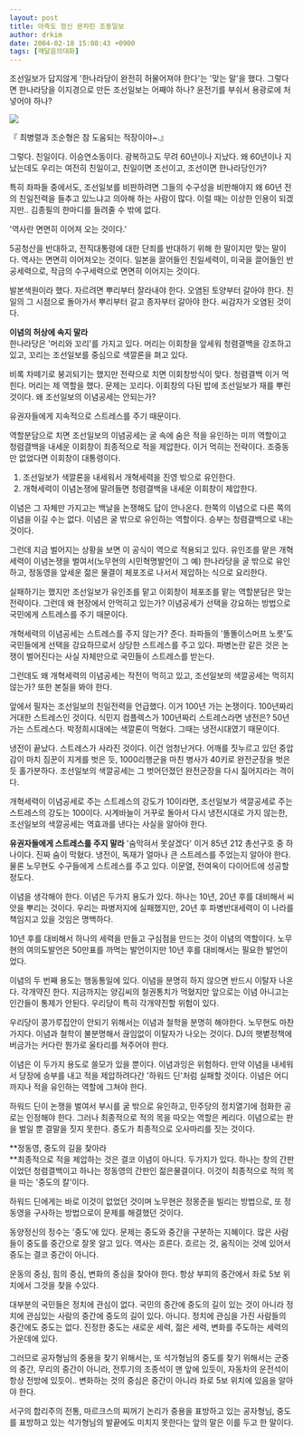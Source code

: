 ```yaml
---
layout: post
title: 아즉도 정신 몬차린 조동일보
author: drkim
date: 2004-02-18 15:08:43 +0900
tags: [깨달음의대화]
---
```

조선일보가 답지않게 '한나라당이 완전히 허물어져야 한다'는 '맞는 말'을 했다. 그렇다면 한나라당을 이지경으로 만든 조선일보는 어째야 하나? 윤전기를 부숴서 용광로에 처넣어야 하나?


  ![](http://drkimz.com/technote/board/KDR/upimg/1077076572.jpg)


  『 최병렬과 조순형은 참 도움되는 적장이야~.』


그렇다. 친일이다. 이승연소동이다. 광복하고도 무려 60년이나 지났다. 왜 60년이나 지났는데도 우리는 여전히 친일이고, 친일이면 조선이고, 조선이면 한나라당인가? 

특히 좌파들 중에서도, 조선일보를 비판하려면 그들의 수구성을 비판해야지 왜 60년 전의 친일전력을 들추고 있느냐고 의아해 하는 사람이 많다. 이럴 때는 이상한 인용이 되겠지만.. 김종필의 한마디를 들려줄 수 밖에 없다. 

'역사란 면면히 이어져 오는 것이다.'

5공청산을 반대하고, 전직대통령에 대한 단죄를 반대하기 위해 한 말이지만 맞는 말이다. 역사는 면면히 이어져오는 것이다. 일본을 끌어들인 친일세력이, 미국을 끌어들인 반공세력으로, 작금의 수구세력으로 면면히 이어지는 것이다. 

발본색원이라 했다. 자르려면 뿌리부터 잘라내야 한다. 오염된 토양부터 갈아야 한다. 친일의 그 시점으로 돌아가서 뿌리부터 갈고 종자부터 갈아야 한다. 씨감자가 오염된 것이다. 

**이념의 허상에 속지 말라**  
한나라당은 '머리와 꼬리'를 가지고 있다. 머리는 이회창을 앞세워 청렴결백을 강조하고 있고, 꼬리는 조선일보를 중심으로 색깔론을 펴고 있다. 

비록 차떼기로 붕괴되기는 했지만 전략으로 치면 이회창방식이 맞다. 청렴결백 이거 먹힌다. 머리는 제 역할을 했다. 문제는 꼬리다. 이회창의 다된 밥에 조선일보가 재를 뿌린 것이다. 왜 조선일보의 이념공세는 안되는가? 

유권자들에게 지속적으로 스트레스를 주기 때문이다. 

역할분담으로 치면 조선일보의 이념공세는 굴 속에 숨은 적을 유인하는 미끼 역할이고 청렴결백을 내세운 이회창이 최종적으로 적을 제압한다. 이거 먹히는 전략이다. 조중동만 없었다면 이회창이 대통령이다.

1) 조선일보가 색깔론을 내세워서 개혁세력을 진영 밖으로 유인한다.  
2) 개혁세력이 이념논쟁에 말려들면 청렴결백을 내세운 이회창이 제압한다. 

이념은 그 자체만 가지고는 백날을 논쟁해도 답이 안나온다. 한쪽의 이념으로 다른 쪽의 이념을 이길 수는 없다. 이념은 굴 밖으로 유인하는 역할이다. 승부는 청렴결백으로 내는 것이다. 

그런데 지금 벌어지는 상황을 보면 이 공식이 역으로 적용되고 있다. 유인조를 맡은 개혁세력이 이념논쟁을 벌여서(노무현의 시민혁명발언이 그 예) 한나라당을 굴 밖으로 유인하고, 정동영을 앞세운 젊은 물결이 체포조로 나서서 제압하는 식으로 요리한다.

실패하기는 했지만 조선일보가 유인조를 맡고 이회창이 체포조를 맡는 역할분담은 맞는 전략이다. 그런데 왜 현장에서 안먹히고 있는가? 이념공세가 선택을 강요하는 방법으로 국민에게 스트레스를 주기 때문이다. 

개혁세력의 이념공세는 스트레스를 주지 않는가? 준다. 좌파들의 '똘똘이스머프 노릇'도 국민들에게 선택을 강요하므로서 상당한 스트레스를 주고 있다. 파병논란 같은 것은 논쟁이 벌어진다는 사실 자체만으로 국민들이 스트레스를 받는다. 

그런데도 왜 개혁세력의 이념공세는 작전이 먹히고 있고, 조선일보의 색깔공세는 먹히지 않는가? 또한 본질을 봐야 한다.

앞에서 필자는 조선일보의 친일전력을 언급했다. 이거 100년 가는 논쟁이다. 100년짜리 거대한 스트레스인 것이다. 식민지 컴플렉스가 100년짜리 스트레스라면 냉전은? 50년 가는 스트레스다. 박정희시대에는 색깔론이 먹혔다. 그때는 냉전시대였기 때문이다. 

냉전이 끝났다. 스트레스가 사라진 것이다. 이건 엄청난거다. 어깨를 짓누르고 있던 중압감이 마치 짐꾼이 지게를 벗은 듯, 1000리행군을 마친 병사가 40키로 완전군장을 벗은 듯 홀가분하다. 조선일보의 색깔공세는 그 벗어던졌던 완전군장을 다시 짊어지라는 격이다. 

개혁세력이 이념공세로 주는 스트레스의 강도가 10이라면, 조선일보가 색깔공세로 주는 스트레스의 강도는 100이다. 시계바늘이 거꾸로 돌아서 다시 냉전시대로 가지 않는한, 조선일보의 색깔공세는 역효과를 낸다는 사실을 알아야 한다. 

**유권자들에게 스트레스를 주지 말라** 
'숨막혀서 못살겠다' 이거 85년 212 총선구호 중 하나이다. 진짜 숨이 막혔다. 냉전이, 독재가 얼마나 큰 스트레스를 주었는지 알아야 한다. 물론 노무현도 수구들에게 스트레스를 주고 있다. 이문열, 전여옥이 다이어트에 성공할 정도다. 

이념을 생각해야 한다. 이념은 두가지 용도가 있다. 하나는 10년, 20년 후를 대비해서 씨앗을 뿌리는 것이다. 우리는 파병저지에 실패했지만, 20년 후 파병반대세력이 이 나라를 책임지고 있을 것임은 명백하다. 

10년 후를 대비해서 하나의 세력을 만들고 구심점을 만드는 것이 이념의 역할이다. 노무현의 여의도발언은 50만표를 까먹는 발언이지만 10년 후를 대비해서는 필요한 발언이었다. 

이념의 두 번째 용도는 행동통일에 있다. 이념을 분명히 하지 않으면 반드시 이탈자 나온다. 각개약진 한다. 지금까지는 양김씨의 철권통치가 먹혔지만 앞으로는 이념 아니고는 인간들이 통제가 안된다. 우리당이 특히 각개약진할 위험이 있다. 

우리당이 콩가루집안이 안되기 위해서는 이념과 철학을 분명히 해야한다. 노무현도 마찬가지다. 이념과 철학이 불분명해서 끊임없이 이탈자가 나오는 것이다. DJ의 햇볕정책에 버금가는 커다란 뭔가로 울타리를 쳐주어야 한다. 

이념은 이 두가지 용도로 쓸모가 있을 뿐이다. 이념과잉은 위험하다. 만약 이념을 내세워서 당장에 승부를 내고 적을 제압하려다간 '하워드 딘'처럼 실패할 것이다. 이념은 어디까지나 적을 유인하는 역할에 그쳐야 한다. 

하워드 딘이 논쟁을 벌여서 부시를 굴 밖으로 유인하고, 민주당의 정치열기에 점화한 공로는 인정해야 한다. 그러나 최종적으로 적의 목을 따오는 역할은 케리다. 이념으로는 판을 벌일 뿐 결말을 짓지 못한다. 중도가 최종적으로 오사마리를 짓는 것이다. 

**정동영, 중도의 길을 찾아라  
**최종적으로 적을 제압하는 것은 결코 이념이 아니다. 두가지가 있다. 하나는 창의 간판이었던 청렴결백이고 하나는 정동영의 간판인 젊은물결이다. 이것이 최종적으로 적의 목을 따는 '중도의 칼'이다. 

하워드 딘에게는 바로 이것이 없었던 것이며 노무현은 정몽준을 빌리는 방법으로, 또 정동영을 구사하는 방법으로이 문제를 해결했던 것이다. 

동양정신의 정수는 '중도'에 있다. 문제는 중도와 중간을 구분하는 지혜이다. 많은 사람들이 중도를 중간으로 잘못 알고 있다. 역사는 흐른다. 흐르는 것, 움직이는 것에 있어서 중도는 결코 중간이 아니다. 

운동의 중심, 힘의 중심, 변화의 중심을 찾아야 한다. 항상 부피의 중간에서 좌로 5보 위치에서 그것을 찾을 수있다. 

대부분의 국민들은 정치에 관심이 없다. 국민의 중간에 중도의 길이 있는 것이 아니라 정치에 관심있는 사람의 중간에 중도의 길이 있다. 아니다. 정치에 관심을 가진 사람들의 중간에도 중도는 없다. 진정한 중도는 새로운 세력, 젊은 세력, 변화를 주도하는 세력의 가운데에 있다. 

그러므로 공자형님의 중용을 찾기 위해서는, 또 석가형님의 중도를 찾기 위해서는 군중의 중간, 무리의 중간이 아니라, 전투기의 조종석이 맨 앞에 있듯이, 자동차의 운전석이 항상 전방에 있듯이.. 변화하는 것의 중심은 중간이 아니라 좌로 5보 위치에 있음을 알아야 한다. 

서구의 합리주의 전통, 마르크스의 찌꺼기 논리가 중용을 표방하고 있는 공자형님, 중도를 표방하고 있는 석가형님의 발끝에도 미치지 못한다는 앞의 말은 이를 두고 한 말이다.